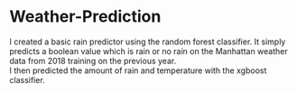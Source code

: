 # Weather-Prediction

I created a basic rain predictor using the random forest classifier.  It simply predicts a boolean value which is rain or no rain on the Manhattan weather data from 2018 training on the previous year.  
I then predicted the amount of rain and temperature with the xgboost classifier.